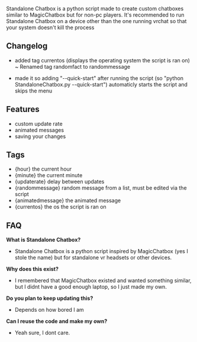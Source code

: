 Standalone Chatbox is a python script made to create custom chatboxes similar to MagicChatbox but for non-pc players.
It's recommended to run Standalone Chatbox on a device other than the one running vrchat so that your system doesn't kill the process

## Changelog
+ added tag currentos (displays the operating system the script is ran on)
~ Renamed tag randomfact to randommessage
- made it so adding "--quick-start" after running the script (so "python StandaloneChatbox.py --quick-start") automaticly starts the script and skips the menu

## Features
- custom update rate
- animated messages
- saving your changes

## Tags
- {hour} the current hour
- {minute} the current minute
- {updaterate} delay between updates
- {randommessage} random message from a list, must be edited via the script
- {animatedmessage} the animated message
- {currentos} the os the script is ran on

## FAQ
**What is Standalone Chatbox?**
- Standalone Chatbox is a python script inspired by MagicChatbox (yes I stole the name) but for standalone vr headsets or other devices.


**Why does this exist?**
- I remembered that MagicChatbox existed and wanted something similar, but I didnt have a good enough laptop, so I just made my own.


**Do you plan to keep updating this?**
- Depends on how bored I am


**Can I reuse the code and make my own?**
- Yeah sure, I dont care.
